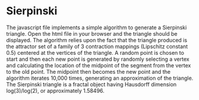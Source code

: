 # Sierpinski
The javascript file implements a simple algorithm to generate a Sierpinski triangle. Open 
the html file in your browser and the triangle should be displayed. The algorithm relies
upon the fact that the triangle produced is the attractor set of a family of 3 contraction
mappings (Lipschitz constant 0.5) centered at the vertices of the triangle. A random point 
is chosen to start and then each new point is generated by randomly selecting a vertex and
calculating the location of the midpoint of the segment from the vertex to the old point.
The midpoint then becomes the new point and the algorithm iterates 10,000 times, generating
an approximation of the triangle. The Sierpinski triangle is a fractal object having
Hausdorff dimension log(3)/log(2), or approximately 1.58496.

